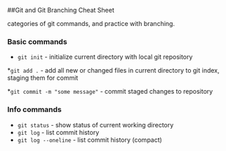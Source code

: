 ##Git and Git Branching Cheat Sheet

categories of git commands, and practice with branching.
### Basic commands

* `git init` - initialize current directory with local git repository

*`git add .` - add all new or changed files in current directory to git index, staging them for commit

*`git commit -m "some message"` - commit staged changes to repository

### Info commands
* `git status` - show status of current working directory
* `git log` - list commit history
* `git log --oneline` - list commit history (compact)

